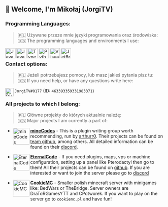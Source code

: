 ## 👋 Welcome, I'm Mikołaj (JorgiTV)

### Programming Languages:
> 🇵🇱 Używane przeze mnie języki programowania oraz środowiska:  
> 🇺🇸 The programming languages and environments I use:

<img align="left" alt="Java" width="32px" src="https://simpleicons.org/icons/java.svg"/>
<img align="left" alt="JavaScript" width="32px" src="https://simpleicons.org/icons/javascript.svg"/>
<img align="left" alt="TypeScript" width="32px" src="https://simpleicons.org/icons/typescript.svg"/>
<img align="left" alt="Python" width="32px" src="https://simpleicons.org/icons/python.svg"/>
<img align="left" alt="Visual Studio Code" width="32px" src="https://simpleicons.org/icons/visualstudiocode.svg"/>
<img align="left" alt="JetBrains" width="32px" src="https://simpleicons.org/icons/jetbrains.svg"/>
<br>

### Contact options:
> 🇵🇱 Jeżeli potrzebujesz pomocy, lub masz jakieś pytania pisz tu:   
> 🇺🇸 If you need help, or have any questions write here:

<img align="left" alt="Discord" width="26px" src="https://simpleicons.org/icons/discord.svg" /> `JorgiTV#0177` (ID: `463393359331983371`)

### All projects to which I belong:
> 🇵🇱 Główne projekty do których aktualnie należę:   
> 🇺🇸 Major projects I am currently a part of:

- [<img align="left" alt="mineCodes" width="52px" src="https://avatars.githubusercontent.com/u/79703096?s=200&v=4" /> **mineCodes**](https://minecodes.pl) - This is a plugin writing group worth recommending, run by [arthurr0](https://github.com/arthurr0). Their projects can be found on [team github](https://github.com/mineCodesDevelopment), among others. All detailed information can be found on their [discord](https://discord.gg/37NXPX7tdc).

- [<img align="left" alt="EternalCode" width="52px" src="https://avatars.githubusercontent.com/u/91019812?s=200&v=4" /> **EternalCode**](https://eternalcode.pl/) - If you need plugins, maps, vps or machine configuration, setting up a panel like Pterodactyl then go to them! All their projects can be found on [github](https://github.com/EternalCodeTeam). If you are interested or want to join the server please go to [discord](https://discord.gg/7FFFbqSdpU)

- [<img align="left" alt="CookieMC" width="52px" src="https://cdn.discordapp.com/icons/904747632499499109/62827ab51334651ffc67a4f3f15f76b9.webp?size=1024" /> **CookieMC**](https://cookiemc.pl/) - Smaller polish minecraft server with minigames like: BedWars or TheBridge. Server owners are DraToRGamesYTT and CPotworek. If you want to play on the server go to `cookiemc.pl` and have fun!
